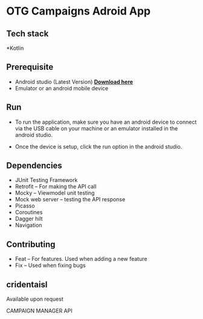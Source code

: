 
# OTG Campaigns Adroid App
## Tech stack
*Kotlin

## Prerequisite
* Android studio (Latest Version) **[Download here]( https://developer.android.com/studio)**
* Emulator or an android mobile device

## Run

* To run the application, make sure you have an android device to connect via the USB cable on your machine or an emulator installed in the android studio.

* Once the device is setup, click the run option in the android studio.


## Dependencies
* JUnit Testing Framework
* Retrofit – For making the API call
* Mocky  –  Viewmodel unit testing
* Mock web server – testing the API response
* Picasso
* Coroutines
* Dagger hilt
* Navigation


## Contributing
* Feat – For features. Used when adding a new feature
* Fix – Used when fixing bugs

## cridentaisl
Available upon request

CAMPAIGN MANAGER API
